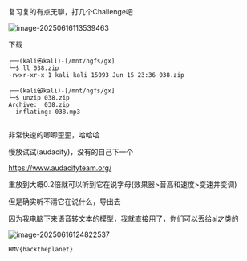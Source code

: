 复习复的有点无聊，打几个Challenge吧

![image-20250616113539463](https://7r1umphk.github.io/image/20250616113547236.webp)

下载

```
┌──(kali㉿kali)-[/mnt/hgfs/gx]
└─$ ll 038.zip 
-rwxr-xr-x 1 kali kali 15093 Jun 15 23:36 038.zip
                                                                                                                                                                                   
┌──(kali㉿kali)-[/mnt/hgfs/gx]
└─$ unzip 038.zip 
Archive:  038.zip
  inflating: 038.mp3                 
                    
```

非常快速的唧唧歪歪，哈哈哈

慢放试试(audacity)，没有的自己下一个

https://www.audacityteam.org/

重放到大概0.2倍就可以听到它在说字母(效果器>音高和速度>变速并变调)

但是确实听不清它在说什么，导出去

因为我电脑下来语音转文本的模型，我就直接用了，你们可以丢给ai之类的

![image-20250616124822537](https://7r1umphk.github.io/image/20250616124822922.webp)

```
HMV{hacktheplanet}
```

